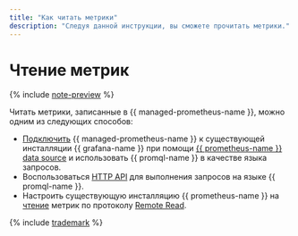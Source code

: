 ```yaml
---
title: "Как читать метрики"
description: "Следуя данной инструкции, вы сможете прочитать метрики."
---
```


# Чтение метрик

{% include [note-preview](../../../../_includes/monitoring/prometheus-preview.md) %}

Читать метрики, записанные в {{ managed-prometheus-name }}, можно одним из следующих способов:

* [Подключить](grafana.md) {{ managed-prometheus-name }} к существующей инсталляции {{ grafana-name }} при помощи [{{ prometheus-name }} data source](https://grafana.com/docs/grafana/latest/datasources/prometheus/) и использовать {{ promql-name }} в качестве языка запросов.
* Воспользоваться [HTTP API](https://prometheus.io/docs/prometheus/latest/querying/api/#expression-queries) для выполнения запросов на языке {{ promql-name }}.
* Настроить существующую инсталляцию {{ prometheus-name }} на [чтение](remote-read.md) метрик по протоколу [Remote Read](https://prometheus.io/docs/prometheus/latest/configuration/configuration/#remote_read).

{% include [trademark](../../../../_includes/monitoring/trademark.md) %}
